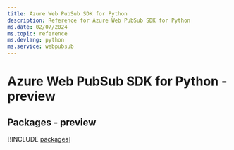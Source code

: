 ```yaml
---
title: Azure Web PubSub SDK for Python
description: Reference for Azure Web PubSub SDK for Python
ms.date: 02/07/2024
ms.topic: reference
ms.devlang: python
ms.service: webpubsub
---
```

# Azure Web PubSub SDK for Python - preview
## Packages - preview
[!INCLUDE [packages](web-pubsub-index.md)]